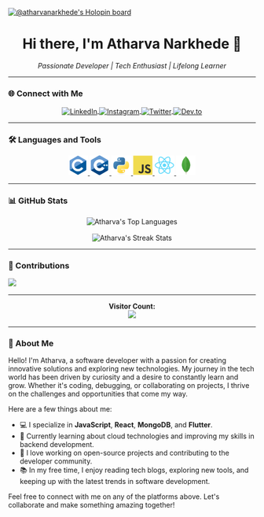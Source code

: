 
[![@atharvanarkhede's Holopin board](https://holopin.me/atharvanarkhede)](https://holopin.io/@atharvanarkhede)

<h1 align="center">Hi there, I'm Atharva Narkhede 👋</h1>
<p align="center">
  <em>Passionate Developer | Tech Enthusiast | Lifelong Learner</em>
</p>

---

### 🌐 Connect with Me

<p align="center">
  <a href="https://www.linkedin.com/in/atharva-narkhede-3095b024a/" target="_blank">
    <img align="center" src="https://img.icons8.com/fluent/48/000000/linkedin.png" alt="LinkedIn" height="40" width="40"/>
  </a>
  <a href="https://www.instagram.com/atharva__narkhede" target="_blank">
    <img align="center" src="https://img.icons8.com/fluent/48/000000/instagram-new.png" alt="Instagram" height="40" width="40"/>
  </a>
  <a href="https://twitter.com/AtharvaNarkhed9" target="_blank">
    <img align="center" src="https://img.icons8.com/fluent/48/000000/twitter.png" alt="Twitter" height="40" width="40"/>
  </a>
  <a href="https://dev.to/atharvanarkhede" target="_blank">
    <img align="center" src="https://img.icons8.com/windows/32/000000/dev.png" alt="Dev.to" height="40" width="40"/>
  </a>
</p>

---

### 🛠️ Languages and Tools

<p align="center">
  <a href="https://www.cprogramming.com/" target="_blank" rel="noreferrer">
    <img src="https://raw.githubusercontent.com/devicons/devicon/master/icons/c/c-original.svg" alt="C" width="40" height="40"/>
  </a>
  <a href="https://www.w3schools.com/cpp/" target="_blank" rel="noreferrer">
    <img src="https://raw.githubusercontent.com/devicons/devicon/master/icons/cplusplus/cplusplus-original.svg" alt="C++" width="40" height="40"/>
  </a>
  <a href="https://www.python.org" target="_blank" rel="noreferrer">
    <img src="https://raw.githubusercontent.com/devicons/devicon/master/icons/python/python-original.svg" alt="Python" width="40" height="40"/>
  </a>
  <a href="https://developer.mozilla.org/en-US/docs/Web/JavaScript" target="_blank" rel="noreferrer">
    <img src="https://raw.githubusercontent.com/devicons/devicon/master/icons/javascript/javascript-original.svg" alt="JavaScript" width="40" height="40"/>
  </a>
  <a href="https://reactjs.org/" target="_blank" rel="noreferrer">
    <img src="https://raw.githubusercontent.com/devicons/devicon/master/icons/react/react-original.svg" alt="React" width="40" height="40"/>
  </a>
  <a href="https://www.mongodb.com/" target="_blank" rel="noreferrer">
    <img src="https://raw.githubusercontent.com/devicons/devicon/master/icons/mongodb/mongodb-original.svg" alt="MongoDB" width="40" height="40"/>
  </a>
</p>

---

### 📊 GitHub Stats

<p align="center">
  <img align="center" src="https://github-readme-stats.vercel.app/api/top-langs?username=atharva-narkhede&show_icons=true&locale=en&layout=compact" alt="Atharva's Top Languages" />
</p>

<p align="center">
  <img align="center" src="https://github-readme-streak-stats.herokuapp.com/?user=atharva-narkhede&" alt="Atharva's Streak Stats" />
</p>

---

### 🌟 Contributions

<a href=#><img src="contributions.svg"></a>

---

<p align="center">
  <strong>Visitor Count:</strong><br>
  <img src="https://profile-counter.glitch.me/atharva-narkhede/count.svg" />
</p>

---

### 🚀 About Me

Hello! I'm Atharva, a software developer with a passion for creating innovative solutions and exploring new technologies. My journey in the tech world has been driven by curiosity and a desire to constantly learn and grow. Whether it's coding, debugging, or collaborating on projects, I thrive on the challenges and opportunities that come my way.

Here are a few things about me:
- 💻 I specialize in **JavaScript**, **React**, **MongoDB**, and **Flutter**.
- 🌱 Currently learning about cloud technologies and improving my skills in backend development.
- 🎨 I love working on open-source projects and contributing to the developer community.
- 📚 In my free time, I enjoy reading tech blogs, exploring new tools, and keeping up with the latest trends in software development.

Feel free to connect with me on any of the platforms above. Let's collaborate and make something amazing together!
